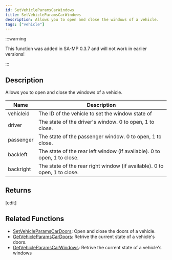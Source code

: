 ```yaml
---
id: SetVehicleParamsCarWindows
title: SetVehicleParamsCarWindows
description: Allows you to open and close the windows of a vehicle.
tags: ["vehicle"]
---
```


:::warning

This function was added in SA-MP 0.3.7 and will not work in earlier versions!

:::

## Description

Allows you to open and close the windows of a vehicle.

| Name      | Description                                                               |
| --------- | ------------------------------------------------------------------------- |
| vehicleid | The ID of the vehicle to set the window state of                          |
| driver    | The state of the driver's window. 0 to open, 1 to close.                  |
| passenger | The state of the passenger window. 0 to open, 1 to close.                 |
| backleft  | The state of the rear left window (if available). 0 to open, 1 to close.  |
| backright | The state of the rear right window (if available). 0 to open, 1 to close. |

## Returns

[edit]

## Related Functions

- [SetVehicleParamsCarDoors](functions/SetVehicleParamsCarDoors.md): Open and close the doors of a vehicle.
- [GetVehicleParamsCarDoors](functions/GetVehicleParamsCarDoors.md): Retrive the current state of a vehicle's doors.
- [GetVehicleParamsCarWindows](functions/GetVehicleParamsCarWindows.md): Retrive the current state of a vehicle's windows
